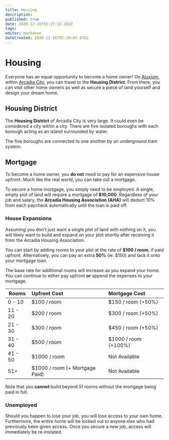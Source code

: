 ```yaml
---
title: Housing
description: 
published: true
date: 2020-12-16T05:27:32.182Z
tags: 
editor: markdown
dateCreated: 2020-12-16T05:20:07.976Z
---
```


# Housing

Everyone has an equal opportunity to become a home owner! On [Aluxium](/world/planets/aluxium), within [Arcadia City](/world/planets/aluxium/arcadia), you can travel to the **Housing District**. From there, you can visit other home owners as well as secure a piece of land yourself and design your dream home.

## Housing District

The **Housing District** of Arcadia City is very large. It could even be considered a city within a city. There are five isolated boroughs with each borough acting as an island surrounded by water.

The five boroughs are connected to one another by an underground tram system.

## Mortgage

To become a home owner, you **do not** need to pay for an expensive house upfront. Much like the real world, you can take out a mortgage.

To secure a home mortgage, you simply need to be employed. A single, empty plot of land will require a mortgage of **$10,000**. Regardless of your job and salary, the **Arcadia Housing Association (AHA)** will deduct 10% from each paycheck automatically until the loan is paid off.

### House Expansions

Assuming you don't just want a single plot of land with nothing on it, you will likely want to build and expand on your plot shortly after receiving it from the Arcadia Housing Association.

You can start by adding rooms to your plot at the rate of **$100 / room**, if paid upfront. Alternatively, you can pay an extra **50%** (ie: $150) and tack it onto your mortgage loan.

The base rate for additional rooms will increase as you expand your home. You can continue to either pay upfront ***or*** append the expenses to your mortgage.

| Rooms   | Upfront Cost                   | Mortgage Cost        |
| ------- | :----------------------------- | :------------------- |
| 0 - 10  | $100 / room                    | $150 / room (+50%)   |
| 11 - 20 | $200 / room                    | $300 / room (+50%)   |
| 21 - 30 | $300 / room                    | $450 / room (+50%)   |
| 31 - 40 | $500 / room                    | $1000 / room (+100%) |
| 41 - 50 | $1000 / room                   | Not Available        |
| 51+     | $1000 / room (+ Mortgage Paid) | Not Available        |

Note that you **cannot** build beyond 51 rooms without the mortgage being paid in full.

### Unemployed

Should you happen to lose your job, you will lose access to your own home. Furthermore, the entire home will be locked out to anyone else who had previously been given access. Once you secure a new job, access will immediately be re-instated.